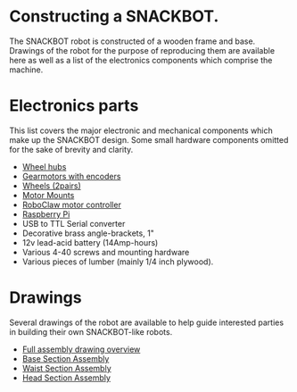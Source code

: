
# Constructing a SNACKBOT.

The SNACKBOT robot is constructed of a wooden frame and base.  Drawings of
the robot for the purpose of reproducing them are available here as well as
a list of the electronics components which comprise the machine.

# Electronics parts

This list covers the major electronic and mechanical components which
make up the SNACKBOT design.  Some small hardware components omitted
for the sake of brevity and clarity.

* [Wheel hubs](http://www.pololu.com/product/1083)
* [Gearmotors with encoders](http://www.pololu.com/product/1443)
* [Wheels (2pairs)](http://www.pololu.com/product/1435)
* [Motor Mounts](http://www.pololu.com/product/1084/)
* [RoboClaw motor controller](http://www.pololu.com/product/2392)
* [Raspberry Pi](http://www.pololu.com/product/2750)
* USB to TTL Serial converter
* Decorative brass angle-brackets, 1"
* 12v lead-acid battery (14Amp-hours)
* Various 4-40 screws and mounting hardware
* Various pieces of lumber (mainly 1/4 inch plywood).

# Drawings

Several drawings of the robot are available to help guide interested parties
in building their own SNACKBOT-like robots.

* [Full assembly drawing overview](construction-full-assembly.html)
* [Base Section Assembly](construction-base-assembly.html)
* [Waist Section Assembly](construction-waist-assembly.html)
* [Head Section Assembly](construction-head-assembly.html)

